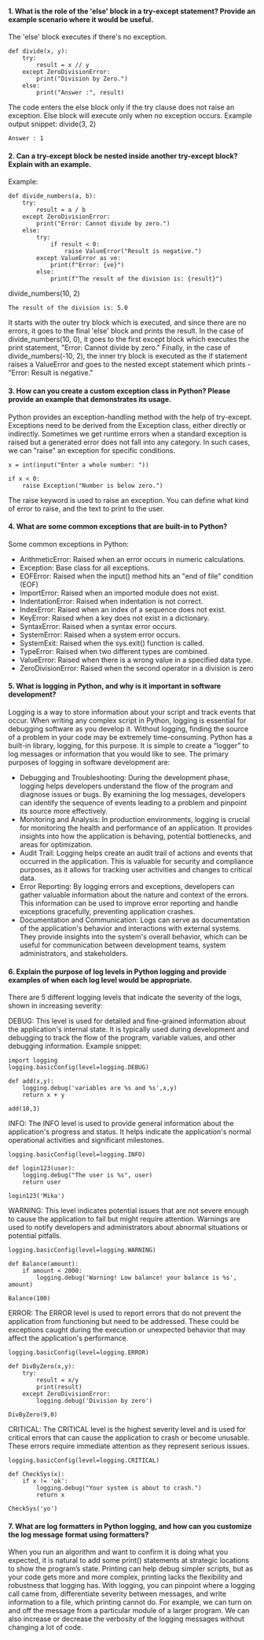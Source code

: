 #### 1. What is the role of the 'else' block in a try-except statement? Provide an example scenario where it would be useful.
The 'else' block executes if there's no exception. 
```
def divide(x, y):
    try:
        result = x // y
    except ZeroDivisionError:
        print("Division by Zero.")
    else:
        print("Answer :", result)
```
The code enters the else block only if the try clause does not raise an exception. Else block will execute only when no exception occurs. Example output snippet: divide(3, 2)
```
Answer : 1
```
#### 2. Can a try-except block be nested inside another try-except block? Explain with an example.
Example:
```
def divide_numbers(a, b):
    try:
        result = a / b
    except ZeroDivisionError:
        print("Error: Cannot divide by zero.")
    else:
        try:
            if result < 0:
                raise ValueError("Result is negative.")
        except ValueError as ve:
            print(f"Error: {ve}")
        else:
            print(f"The result of the division is: {result}")
```
divide_numbers(10, 2)    
```
The result of the division is: 5.0
```
It starts with the outer try block which is executed, and since there are no errors, it goes to the final 'else' block and prints the result. In the case of divide_numbers(10, 0),
it goes to the first except block which executes the print statement, "Error: Cannot divide by zero." Finally, in the case of divide_numbers(-10, 2), the inner try block is executed
as the if statement raises a ValueError and goes to the nested except statement which prints - "Error: Result is negative."
#### 3. How can you create a custom exception class in Python? Please provide an example that demonstrates its usage.
Python provides an exception-handling method with the help of try-except. Exceptions need to be derived from the Exception class, either directly or indirectly. 
Sometimes we get runtime errors when a standard exception is raised but a generated error does not fall into any category. In such cases, we can "raise" an exception for specific
conditions. 
```
x = int(input("Enter a whole number: "))

if x < 0:
    raise Exception("Number is below zero.")
```
The raise keyword is used to raise an exception. You can define what kind of error to raise, and the text to print to the user.
#### 4. What are some common exceptions that are built-in to Python?
Some common exceptions in Python:
- ArithmeticError: Raised when an error occurs in numeric calculations.
- Exception: Base class for all exceptions.
- EOFError: Raised when the input() method hits an "end of file" condition (EOF)
- ImportError: Raised when an imported module does not exist.
- IndentationError: Raised when indentation is not correct.
- IndexError: Raised when an index of a sequence does not exist.
- KeyError: Raised when a key does not exist in a dictionary.
- SyntaxError: Raised when a syntax error occurs.
- SystemError: Raised when a system error occurs.
- SystemExit: Raised when the sys.exit() function is called.
- TypeError: Raised when two different types are combined.
- ValueError: Raised when there is a wrong value in a specified data type.
- ZeroDivisionError: Raised when the second operator in a division is zero
#### 5. What is logging in Python, and why is it important in software development?
Logging is a way to store information about your script and track events that occur. When writing any complex script in Python, logging is essential for debugging
software as you develop it. Without logging, finding the source of a problem in your code may be extremely time-consuming. Python has a built-in library, logging,
for this purpose. It is simple to create a “logger” to log messages or information that you would like to see. 
The primary purposes of logging in software development are:
- Debugging and Troubleshooting: During the development phase, logging helps developers understand the flow of the program and diagnose issues or bugs. By examining
  the log messages, developers can identify the sequence of events leading to a problem and pinpoint its source more effectively.
- Monitoring and Analysis: In production environments, logging is crucial for monitoring the health and performance of an application. It provides insights into how the
  application is behaving, potential bottlenecks, and areas for optimization.
- Audit Trail: Logging helps create an audit trail of actions and events that occurred in the application. This is valuable for security and compliance purposes,
  as it allows for tracking user activities and changes to critical data.
- Error Reporting: By logging errors and exceptions, developers can gather valuable information about the nature and context of the errors. This information can be used
  to improve error reporting and handle exceptions gracefully, preventing application crashes.
- Documentation and Communication: Logs can serve as documentation of the application's behavior and interactions with external systems. They provide insights into the
  system's overall behavior, which can be useful for communication between development teams, system administrators, and stakeholders.
#### 6. Explain the purpose of log levels in Python logging and provide examples of when each log level would be appropriate.
There are 5 different logging levels that indicate the severity of the logs, shown in increasing severity:

DEBUG: This level is used for detailed and fine-grained information about the application's internal state. It is typically used during development and debugging to track
the flow of the program, variable values, and other debugging information. Example snippet:
```
import logging
logging.basicConfig(level=logging.DEBUG)

def add(x,y):
    logging.debug('variables are %s and %s',x,y)
    return x + y

add(10,3)
```
INFO: The INFO level is used to provide general information about the application's progress and status. It helps indicate the application's normal operational activities
and significant milestones.
```
logging.basicConfig(level=logging.INFO)

def login123(user):
    logging.debug("The user is %s", user)
    return user

login123('Mika')
```
WARNING: This level indicates potential issues that are not severe enough to cause the application to fail but might require attention. Warnings are used to notify developers and
administrators about abnormal situations or potential pitfalls.
```
logging.basicConfig(level=logging.WARNING)

def Balance(amount):
    if amount < 2000:
        logging.debug('Warning! Low balance! your balance is %s', amount)
        
Balance(100)
```
ERROR: The ERROR level is used to report errors that do not prevent the application from functioning but need to be addressed. These could be exceptions caught during the execution
or unexpected behavior that may affect the application's performance.
```
logging.basicConfig(level=logging.ERROR)

def DivByZero(x,y):
    try:
        result = x/y
        print(result)
    except ZeroDivisionError:
        logging.debug('Division by zero')

DivByZero(9,0)
```
CRITICAL: The CRITICAL level is the highest severity level and is used for critical errors that can cause the application to crash or become unusable. These errors require immediate
attention as they represent serious issues.
```
logging.basicConfig(level=logging.CRITICAL)

def CheckSys(x):
    if x != 'ok':
        logging.debug("Your system is about to crash.")
        return x
    
CheckSys('yo')
```
#### 7. What are log formatters in Python logging, and how can you customize the log message format using formatters?

When you run an algorithm and want to confirm it is doing
what you expected, it is natural to add some print() statements at strategic locations to show the program’s state. Printing can help debug simpler scripts, but as your
code gets more and more complex, printing lacks the flexibility and robustness that logging has. With logging, you can pinpoint where a logging call came from,
differentiate severity between messages, and write information to a file, which printing cannot do. For example, we can turn on and off the message from a particular
module of a larger program. We can also increase or decrease the verbosity of the logging messages without changing a lot of code.



